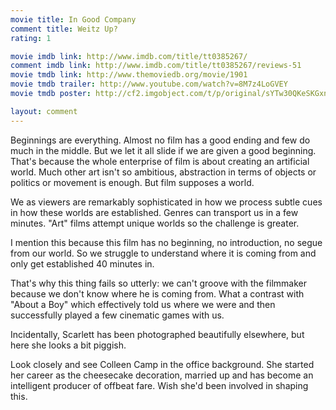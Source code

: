 ```yaml
---
movie title: In Good Company
comment title: Weitz Up?
rating: 1

movie imdb link: http://www.imdb.com/title/tt0385267/
comment imdb link: http://www.imdb.com/title/tt0385267/reviews-51
movie tmdb link: http://www.themoviedb.org/movie/1901
movie tmdb trailer: http://www.youtube.com/watch?v=8M7z4LoGVEY
movie tmdb poster: http://cf2.imgobject.com/t/p/original/sYTw30QKeSKGxnexdZwkJZQlTOL.jpg

layout: comment
---
```


Beginnings are everything. Almost no film has a good ending and few do much in the middle. But we let it all slide if we are given a good beginning. That's because the whole enterprise of film is about creating an artificial world. Much other art isn't so ambitious, abstraction in terms of objects or politics or movement is enough. But film supposes a world.

We as viewers are remarkably sophisticated in how we process subtle cues in how these worlds are established. Genres can transport us in a few minutes. "Art" films attempt unique worlds so the challenge is greater.

I mention this because this film has no beginning, no introduction, no segue from our world. So we struggle to understand where it is coming from and only get established 40 minutes in.

That's why this thing fails so utterly: we can't groove with the filmmaker because we don't know where he is coming from. What a contrast with "About a Boy" which effectively told us where we were and then successfully played a few cinematic games with us.

Incidentally, Scarlett has been photographed beautifully elsewhere, but here she looks a bit piggish.

Look closely and see Colleen Camp in the office background. She started her career as the cheesecake decoration, married up and has become an intelligent producer of offbeat fare. Wish she'd been involved in shaping this.